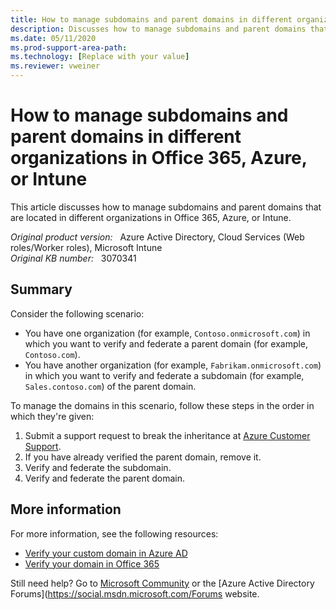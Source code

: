 ```yaml
---
title: How to manage subdomains and parent domains in different organizations in Office 365, Azure, or Intune
description: Discusses how to manage subdomains and parent domains that are located in different organizations in Office 365, Azure, or Intune.
ms.date: 05/11/2020
ms.prod-support-area-path: 
ms.technology: [Replace with your value]
ms.reviewer: vweiner
---
```


# How to manage subdomains and parent domains in different organizations in Office 365, Azure, or Intune

This article discusses how to manage subdomains and parent domains that are located in different organizations in Office 365, Azure, or Intune.

_Original product version:_ &nbsp; Azure Active Directory, Cloud Services (Web roles/Worker roles), Microsoft Intune  
_Original KB number:_ &nbsp; 3070341

## Summary

Consider the following scenario:

- You have one organization (for example, `Contoso.onmicrosoft.com`) in which you want to verify and federate a parent domain (for example, `Contoso.com`).
- You have another organization (for example, `Fabrikam.onmicrosoft.com`) in which you want to verify and federate a subdomain (for example, `Sales.contoso.com`) of the parent domain.

To manage the domains in this scenario, follow these steps in the order in which they're given:

1. Submit a support request to break the inheritance at [Azure Customer Support](https://ms.portal.azure.com/).
2. If you have already verified the parent domain, remove it.
3. Verify and federate the subdomain.
4. Verify and federate the parent domain.

## More information

For more information, see the following resources:

- [Verify your custom domain in Azure AD](/previous-versions/azure/jj151788(v=azure.100))
- [Verify your domain in Office 365](/microsoft-365/admin/setup/add-domain?view=o365-worldwide)

Still need help? Go to [Microsoft Community](https://answers.microsoft.com/) or the [Azure Active Directory Forums](https://social.msdn.microsoft.com/Forums website.

